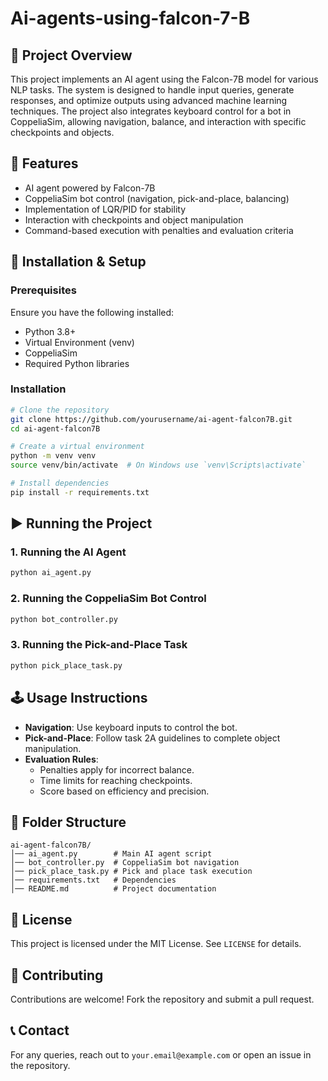 # Ai-agents-using-falcon-7-B


## 📌 Project Overview

This project implements an AI agent using the Falcon-7B model for various NLP tasks. The system is designed to handle input queries, generate responses, and optimize outputs using advanced machine learning techniques. The project also integrates keyboard control for a bot in CoppeliaSim, allowing navigation, balance, and interaction with specific checkpoints and objects.

## 🚀 Features

- AI agent powered by Falcon-7B
- CoppeliaSim bot control (navigation, pick-and-place, balancing)
- Implementation of LQR/PID for stability
- Interaction with checkpoints and object manipulation
- Command-based execution with penalties and evaluation criteria

## 🔧 Installation & Setup

### Prerequisites

Ensure you have the following installed:

- Python 3.8+
- Virtual Environment (venv)
- CoppeliaSim
- Required Python libraries

### Installation

```bash
# Clone the repository
git clone https://github.com/yourusername/ai-agent-falcon7B.git
cd ai-agent-falcon7B

# Create a virtual environment
python -m venv venv
source venv/bin/activate  # On Windows use `venv\Scripts\activate`

# Install dependencies
pip install -r requirements.txt
```

## ▶️ Running the Project

### 1. Running the AI Agent

```bash
python ai_agent.py
```

### 2. Running the CoppeliaSim Bot Control

```bash
python bot_controller.py
```

### 3. Running the Pick-and-Place Task

```bash
python pick_place_task.py
```

## 🕹️ Usage Instructions

- **Navigation**: Use keyboard inputs to control the bot.
- **Pick-and-Place**: Follow task 2A guidelines to complete object manipulation.
- **Evaluation Rules**:
  - Penalties apply for incorrect balance.
  - Time limits for reaching checkpoints.
  - Score based on efficiency and precision.

## 📂 Folder Structure

```
ai-agent-falcon7B/
│── ai_agent.py        # Main AI agent script
│── bot_controller.py  # CoppeliaSim bot navigation
│── pick_place_task.py # Pick and place task execution
│── requirements.txt   # Dependencies
│── README.md          # Project documentation
```

## 📜 License

This project is licensed under the MIT License. See `LICENSE` for details.

## 🙌 Contributing

Contributions are welcome! Fork the repository and submit a pull request.

## 📞 Contact

For any queries, reach out to `your.email@example.com` or open an issue in the repository.

